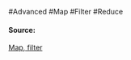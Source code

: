 #Advanced #Map #Filter #Reduce

#### Source:
[Map, filter](https://www.learnpython.org/en/Map%2C_Filter%2C_Reduce)
